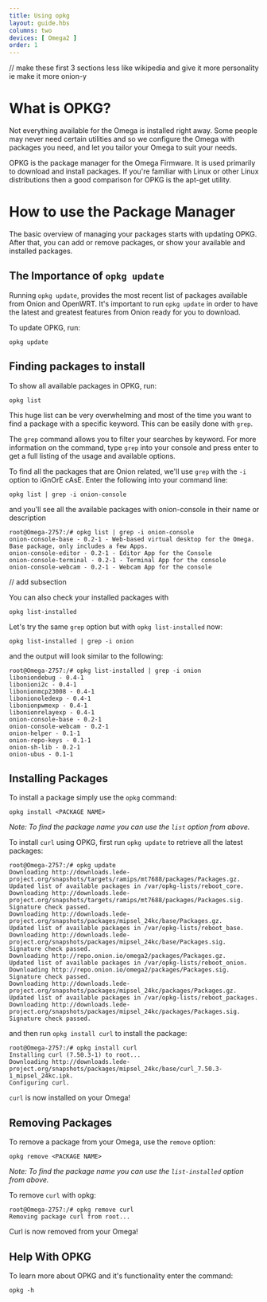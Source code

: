 ```yaml
---
title: Using opkg
layout: guide.hbs
columns: two
devices: [ Omega2 ]
order: 1
---
```


// make these first 3 sections less like wikipedia and give it more personality ie make it more onion-y
# What is OPKG?

Not everything available for the Omega is installed right away. Some people may never need certain utilities and so we configure the Omega with packages you need, and let you tailor your Omega to suit your needs.

OPKG is the package manager for the Omega Firmware. It is used primarily to download and install packages. If you're familiar with Linux or other Linux distributions then a good comparison for OPKG is the apt-get utility.

# How to use the Package Manager

The basic overview of managing your packages starts with updating OPKG. After that, you can add or remove packages, or show your available and installed packages.

## The Importance of `opkg update`

Running `opkg update`, provides the most recent list of packages available from Onion and OpenWRT. It's important to run `opkg update` in order to have the latest and greatest features from Onion ready for you to download.

To update OPKG, run:

```
opkg update
```

## Finding packages to install

To show all available packages in OPKG, run:

```
opkg list
```

This huge list can be very overwhelming and most of the time you want to find a package with a specific keyword. This can be easily done with `grep`.

The `grep` command allows you to filter your searches by keyword. For more information on the command, type `grep` into your console and press enter to get a full listing of the usage and available options.

To find all the packages that are Onion related, we'll use `grep` with the `-i` option to iGnOrE cAsE. Enter the following into your command line:

```
opkg list | grep -i onion-console
```
and you'll see all the available packages with onion-console in their name or description

```
root@Omega-2757:/# opkg list | grep -i onion-console
onion-console-base - 0.2-1 - Web-based virtual desktop for the Omega. Base package, only includes a few Apps.
onion-console-editor - 0.2-1 - Editor App for the Console
onion-console-terminal - 0.2-1 - Terminal App for the console
onion-console-webcam - 0.2-1 - Webcam App for the console
```

// add subsection  

You can also check your installed packages with

```
opkg list-installed
```

Let's try the same `grep` option but with `opkg list-installed` now:

```
opkg list-installed | grep -i onion
```

and the output will look similar to the following:

```
root@Omega-2757:/# opkg list-installed | grep -i onion
liboniondebug - 0.4-1
libonioni2c - 0.4-1
libonionmcp23008 - 0.4-1
libonionoledexp - 0.4-1
libonionpwmexp - 0.4-1
libonionrelayexp - 0.4-1
onion-console-base - 0.2-1
onion-console-webcam - 0.2-1
onion-helper - 0.1-1
onion-repo-keys - 0.1-1
onion-sh-lib - 0.2-1
onion-ubus - 0.1-1
```

## Installing Packages

To install a package simply use the `opkg` command:

```
opkg install <PACKAGE NAME>
```

*Note: To find the package name you can use the `list` option from above.*

To install `curl` using OPKG, first run `opkg update` to retrieve all the latest packages:

```
root@Omega-2757:/# opkg update
Downloading http://downloads.lede-project.org/snapshots/targets/ramips/mt7688/packages/Packages.gz.
Updated list of available packages in /var/opkg-lists/reboot_core.
Downloading http://downloads.lede-project.org/snapshots/targets/ramips/mt7688/packages/Packages.sig.
Signature check passed.
Downloading http://downloads.lede-project.org/snapshots/packages/mipsel_24kc/base/Packages.gz.
Updated list of available packages in /var/opkg-lists/reboot_base.
Downloading http://downloads.lede-project.org/snapshots/packages/mipsel_24kc/base/Packages.sig.
Signature check passed.
Downloading http://repo.onion.io/omega2/packages/Packages.gz.
Updated list of available packages in /var/opkg-lists/reboot_onion.
Downloading http://repo.onion.io/omega2/packages/Packages.sig.
Signature check passed.
Downloading http://downloads.lede-project.org/snapshots/packages/mipsel_24kc/packages/Packages.gz.
Updated list of available packages in /var/opkg-lists/reboot_packages.
Downloading http://downloads.lede-project.org/snapshots/packages/mipsel_24kc/packages/Packages.sig.
Signature check passed.
```

and then run `opkg install curl` to install the package:

```
root@Omega-2757:/# opkg install curl
Installing curl (7.50.3-1) to root...
Downloading http://downloads.lede-project.org/snapshots/packages/mipsel_24kc/base/curl_7.50.3-1_mipsel_24kc.ipk.
Configuring curl.
```

`curl` is now installed on your Omega!


## Removing Packages

To remove a package from your Omega, use the `remove` option:

```
opkg remove <PACKAGE NAME>
```

*Note: To find the package name you can use the `list-installed` option from above.*

To remove `curl` with opkg:

```
root@Omega-2757:/# opkg remove curl
Removing package curl from root...
```
Curl is now removed from your Omega!


## Help With OPKG

To learn more about OPKG and it's functionality enter the command:

```
opkg -h
```
